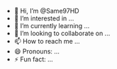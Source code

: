 - 👋 Hi, I’m @Same97HD
- 👀 I’m interested in ...
- 🌱 I’m currently learning ...
- 💞️ I’m looking to collaborate on ...
- 📫 How to reach me ...
- 😄 Pronouns: ...
- ⚡ Fun fact: ...

<!---
Same97HD/Same97HD is a ✨ special ✨ repository because its `README.md` (this file) appears on your GitHub profile.
You can click the Preview link to take a look at your changes.
--->

